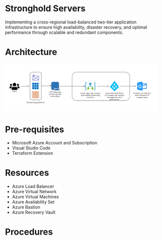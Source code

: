 # Stronghold Servers 

Implementing a cross-regional load-balanced two-tier application infrastructure to ensure high availability, disaster recovery, and optimal performance through scalable and redundant components.

# Architecture

![architecture](https://github.com/Enzeiy/Azure-Projects/blob/main/Automated%20Onboarding%20/Images/OnboardingProjectcpng.png)

# Pre-requisites
  - Microsoft Azure Account and Subscription
  - Visual Studio Code
  - Terraform Extension

# Resources
  - Azure Load Balancer
  - Azure Virtual Network
  - Azure Virtual Machines
  - Azure Availability Set
  - Azure Bastion
  - Azure Recovery Vault 

# Procedures

